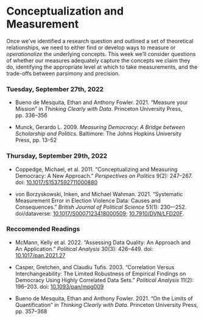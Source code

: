 Conceptualization and Measurement
================

Once we’ve identified a research question and outlined a set of
theoretical relationships, we need to either find or develop ways to
measure or *operationalize* the underlying concepts. This week we’ll
consider questions of whether our measures adequately capture the
concepts we claim they do, identifying the appropriate level at which to
take measurements, and the trade-offs between parsimony and precision.

### Tuesday, September 27th, 2022

-   Bueno de Mesquita, Ethan and Anthony Fowler. 2021. “Measure your
    Mission” in *Thinking Clearly with Data*. Princeton University
    Press, pp. 336–356

-   Munck, Gerardo L. 2009. *Measuring Democracy: A Bridge between
    Scholarship and Politics.* Baltimore: The Johns Hopkins University
    Press, pp. 13–52

### Thursday, September 29th, 2022

-   Coppedge, Michael, et al. 2011. “Conceptualizing and Measuring
    Democracy: A New Approach.” *Perspectives on Politics* 9(2):
    247–267. doi:
    [10.1017/S1537592711000880](https://doi.org/10.1017/S1537592711000880)

-   von Borzyskowski, Inken, and Michael Wahman. 2021. “Systematic
    Measurement Error in Election Violence Data: Causes and
    Consequences.” *British Journal of Political Science* 51(1):
    230–-252. doi/dataverse:
    [10.1017/S0007123418000509](https://doi.org/10.1017/S0007123418000509);
    [10.7910/DVN/LFD20F](https://dataverse.harvard.edu/dataset.xhtml?persistentId=doi:10.7910/DVN/LFD20F).

### Reccomended Readings

-   McMann, Kelly et al. 2022. “Assessing Data Quality: An Approach and
    An Application.” *Political Analysis* 30(3): 426–449. doi:
    [10.1017/pan.2021.27](https://doi.org/10.1017/pan.2021.27)

-   Casper, Gretchen, and Claudiu Tufis. 2003. “Correlation Versus
    Interchangeability: The Limited Robustness of Empirical Findings on
    Democracy Using Highly Correlated Data Sets.” *Political Analysis*
    11(2): 196–203. doi:
    [10.1093/pan/mpg009](https://doi.org/10.1093/pan/mpg009)

-   Bueno de Mesquita, Ethan and Anthony Fowler. 2021. “On the Limits of
    Quantification” in *Thinking Clearly with Data*. Princeton
    University Press, pp. 357–368
